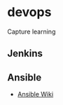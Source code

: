 # devops
Capture learning

## Jenkins

## Ansible
* [Ansible Wiki](https://github.com/vishalkhondre/devops/wiki/Ansible)
